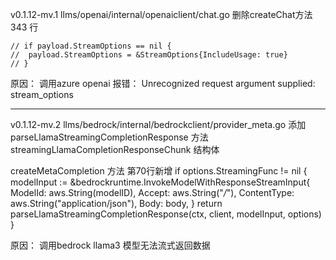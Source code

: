 v0.1.12-mv.1
llms/openai/internal/openaiclient/chat.go
删除createChat方法 343 行
```golang
// if payload.StreamOptions == nil {
// 	payload.StreamOptions = &StreamOptions{IncludeUsage: true}
// }
```
原因：
调用azure openai 报错：
Unrecognized request argument supplied: stream_options

---
v0.1.12-mv.2
llms/bedrock/internal/bedrockclient/provider_meta.go
添加
parseLlamaStreamingCompletionResponse 方法
streamingLlamaCompletionResponseChunk 结构体

createMetaCompletion 方法 第70行新增
if options.StreamingFunc != nil {
		modelInput := &bedrockruntime.InvokeModelWithResponseStreamInput{
			ModelId:     aws.String(modelID),
			Accept:      aws.String("*/*"),
			ContentType: aws.String("application/json"),
			Body:        body,
		}
		return parseLlamaStreamingCompletionResponse(ctx, client, modelInput, options)
	}

原因：
调用bedrock llama3 模型无法流式返回数据


